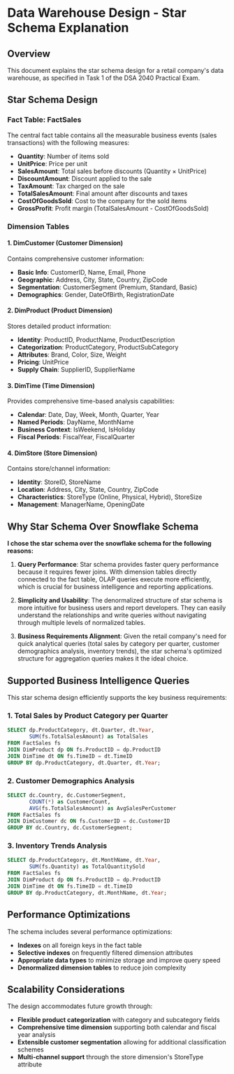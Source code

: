 # Data Warehouse Design - Star Schema Explanation

## Overview
This document explains the star schema design for a retail company's data warehouse, as specified in Task 1 of the DSA 2040 Practical Exam.

## Star Schema Design

### Fact Table: FactSales
The central fact table contains all the measurable business events (sales transactions) with the following measures:
- **Quantity**: Number of items sold
- **UnitPrice**: Price per unit
- **SalesAmount**: Total sales before discounts (Quantity × UnitPrice)
- **DiscountAmount**: Discount applied to the sale
- **TaxAmount**: Tax charged on the sale
- **TotalSalesAmount**: Final amount after discounts and taxes
- **CostOfGoodsSold**: Cost to the company for the sold items
- **GrossProfit**: Profit margin (TotalSalesAmount - CostOfGoodsSold)

### Dimension Tables

#### 1. DimCustomer (Customer Dimension)
Contains comprehensive customer information:
- **Basic Info**: CustomerID, Name, Email, Phone
- **Geographic**: Address, City, State, Country, ZipCode
- **Segmentation**: CustomerSegment (Premium, Standard, Basic)
- **Demographics**: Gender, DateOfBirth, RegistrationDate

#### 2. DimProduct (Product Dimension)
Stores detailed product information:
- **Identity**: ProductID, ProductName, ProductDescription
- **Categorization**: ProductCategory, ProductSubCategory
- **Attributes**: Brand, Color, Size, Weight
- **Pricing**: UnitPrice
- **Supply Chain**: SupplierID, SupplierName

#### 3. DimTime (Time Dimension)
Provides comprehensive time-based analysis capabilities:
- **Calendar**: Date, Day, Week, Month, Quarter, Year
- **Named Periods**: DayName, MonthName
- **Business Context**: IsWeekend, IsHoliday
- **Fiscal Periods**: FiscalYear, FiscalQuarter

#### 4. DimStore (Store Dimension)
Contains store/channel information:
- **Identity**: StoreID, StoreName
- **Location**: Address, City, State, Country, ZipCode
- **Characteristics**: StoreType (Online, Physical, Hybrid), StoreSize
- **Management**: ManagerName, OpeningDate

## Why Star Schema Over Snowflake Schema

**I chose the star schema over the snowflake schema for the following reasons:**

1. **Query Performance**: Star schema provides faster query performance because it requires fewer joins. With dimension tables directly connected to the fact table, OLAP queries execute more efficiently, which is crucial for business intelligence and reporting applications.

2. **Simplicity and Usability**: The denormalized structure of star schema is more intuitive for business users and report developers. They can easily understand the relationships and write queries without navigating through multiple levels of normalized tables.

3. **Business Requirements Alignment**: Given the retail company's need for quick analytical queries (total sales by category per quarter, customer demographics analysis, inventory trends), the star schema's optimized structure for aggregation queries makes it the ideal choice.

## Supported Business Intelligence Queries

This star schema design efficiently supports the key business requirements:

### 1. Total Sales by Product Category per Quarter
```sql
SELECT dp.ProductCategory, dt.Quarter, dt.Year, 
       SUM(fs.TotalSalesAmount) as TotalSales
FROM FactSales fs
JOIN DimProduct dp ON fs.ProductID = dp.ProductID
JOIN DimTime dt ON fs.TimeID = dt.TimeID
GROUP BY dp.ProductCategory, dt.Quarter, dt.Year;
```

### 2. Customer Demographics Analysis
```sql
SELECT dc.Country, dc.CustomerSegment, 
       COUNT(*) as CustomerCount,
       AVG(fs.TotalSalesAmount) as AvgSalesPerCustomer
FROM FactSales fs
JOIN DimCustomer dc ON fs.CustomerID = dc.CustomerID
GROUP BY dc.Country, dc.CustomerSegment;
```

### 3. Inventory Trends Analysis
```sql
SELECT dp.ProductCategory, dt.MonthName, dt.Year,
       SUM(fs.Quantity) as TotalQuantitySold
FROM FactSales fs
JOIN DimProduct dp ON fs.ProductID = dp.ProductID
JOIN DimTime dt ON fs.TimeID = dt.TimeID
GROUP BY dp.ProductCategory, dt.MonthName, dt.Year;
```

## Performance Optimizations

The schema includes several performance optimizations:
- **Indexes** on all foreign keys in the fact table
- **Selective indexes** on frequently filtered dimension attributes
- **Appropriate data types** to minimize storage and improve query speed
- **Denormalized dimension tables** to reduce join complexity

## Scalability Considerations

The design accommodates future growth through:
- **Flexible product categorization** with category and subcategory fields
- **Comprehensive time dimension** supporting both calendar and fiscal year analysis
- **Extensible customer segmentation** allowing for additional classification schemes
- **Multi-channel support** through the store dimension's StoreType attribute
